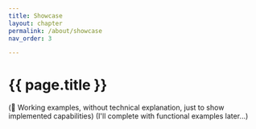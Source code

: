 ```yaml
---
title: Showcase
layout: chapter
permalink: /about/showcase
nav_order: 3

---
```



# {{ page.title }}


  (🚧 Working examples, without technical explanation, just to show implemented capabilities)
  (I'll complete with functional examples later...)
